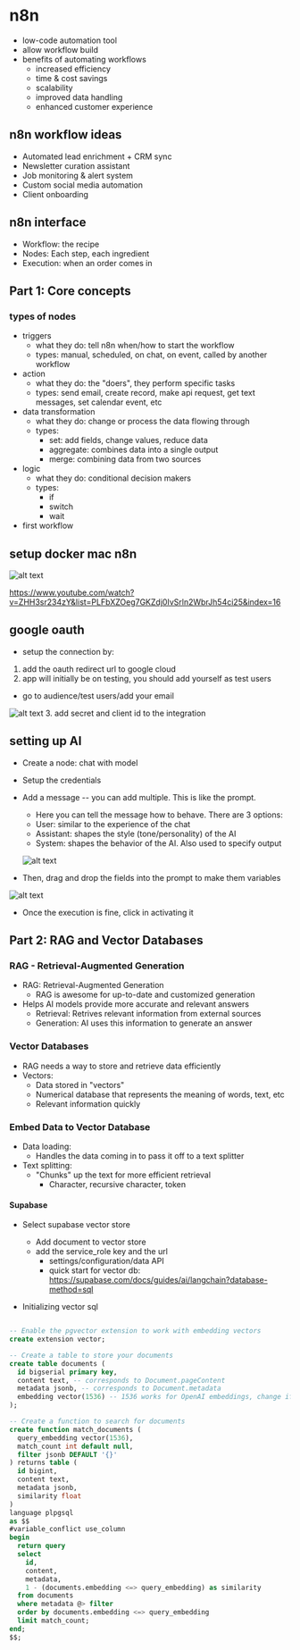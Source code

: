 # n8n

- low-code automation tool
- allow workflow build
- benefits of automating workflows
  - increased efficiency
  - time & cost savings
  - scalability
  - improved data handling
  - enhanced customer experience

## n8n workflow ideas

- Automated lead enrichment + CRM sync
- Newsletter curation assistant
- Job monitoring & alert system
- Custom social media automation
- Client onboarding

## n8n interface

- Workflow: the recipe
- Nodes: Each step, each ingredient
- Execution: when an order comes in

## Part 1: Core concepts

### types of nodes

- triggers
  - what they do: tell n8n when/how to start the workflow
  - types: manual, scheduled, on chat, on event, called by another workflow
- action
  - what they do: the "doers", they perform specific tasks
  - types: send email, create record, make api request, get text messages, set calendar event, etc
- data transformation
  - what they do: change or process the data flowing through
  - types:
    - set: add fields, change values, reduce data
    - aggregate: combines data into a single output
    - merge: combining data from two sources
- logic
  - what they do: conditional decision makers
  - types:
    - if
    - switch
    - wait
- first workflow

## setup docker mac n8n

![alt text](image.png)

<!-- to continue: 23:20 -->

https://www.youtube.com/watch?v=ZHH3sr234zY&list=PLFbXZOeg7GKZdj0IvSrln2WbrJh54ci25&index=16

## google oauth

- setup the connection by:

1. add the oauth redirect url to google cloud
2. app will initially be on testing, you should add yourself as test users

- go to audience/test users/add your email

![alt text](image-1.png) 3. add secret and client id to the integration

## setting up AI

- Create a node: chat with model
- Setup the credentials
- Add a message -- you can add multiple. This is like the prompt.

  - Here you can tell the message how to behave. There are 3 options:
  - User: similar to the experience of the chat
  - Assistant: shapes the style (tone/personality) of the AI
  - System: shapes the behavior of the AI. Also used to specify output

  ![alt text](image-2.png)

- Then, drag and drop the fields into the prompt to make them variables

![alt text](image-3.png)

- Once the execution is fine, click in activating it

## Part 2: RAG and Vector Databases

### RAG - Retrieval-Augmented Generation

- RAG: Retrieval-Augmented Generation
  - RAG is awesome for up-to-date and customized generation
- Helps AI models provide more accurate and relevant answers
  - Retrieval: Retrives relevant information from external sources
  - Generation: AI uses this information to generate an answer

### Vector Databases

- RAG needs a way to store and retrieve data efficiently
- Vectors:
  - Data stored in "vectors"
  - Numerical database that represents the meaning of words, text, etc
  - Relevant information quickly

### Embed Data to Vector Database

- Data loading:
  - Handles the data coming in to pass it off to a text splitter
- Text splitting:
  - "Chunks" up the text for more efficient retrieval
    - Character, recursive character, token

#### Supabase

- Select supabase vector store

  - Add document to vector store
  - add the service_role key and the url
    - settings/configuration/data API
    - quick start for vector db: https://supabase.com/docs/guides/ai/langchain?database-method=sql

- Initializing vector sql

```sql

-- Enable the pgvector extension to work with embedding vectors
create extension vector;

-- Create a table to store your documents
create table documents (
  id bigserial primary key,
  content text, -- corresponds to Document.pageContent
  metadata jsonb, -- corresponds to Document.metadata
  embedding vector(1536) -- 1536 works for OpenAI embeddings, change if needed
);

-- Create a function to search for documents
create function match_documents (
  query_embedding vector(1536),
  match_count int default null,
  filter jsonb DEFAULT '{}'
) returns table (
  id bigint,
  content text,
  metadata jsonb,
  similarity float
)
language plpgsql
as $$
#variable_conflict use_column
begin
  return query
  select
    id,
    content,
    metadata,
    1 - (documents.embedding <=> query_embedding) as similarity
  from documents
  where metadata @> filter
  order by documents.embedding <=> query_embedding
  limit match_count;
end;
$$;
```
